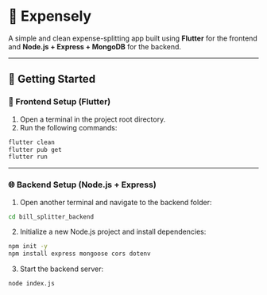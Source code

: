 # 🚀 Expensely

A simple and clean expense-splitting app built using **Flutter** for the frontend and **Node.js + Express + MongoDB** for the backend.

---

## 🧹 Getting Started

### 📱 Frontend Setup (Flutter)

1. Open a terminal in the project root directory.
2. Run the following commands:

```bash
flutter clean
flutter pub get
flutter run
```

---

### 🌐 Backend Setup (Node.js + Express)

1. Open another terminal and navigate to the backend folder:

```bash
cd bill_splitter_backend
```

2. Initialize a new Node.js project and install dependencies:

```bash
npm init -y
npm install express mongoose cors dotenv
```

3. Start the backend server:

```bash
node index.js
```
